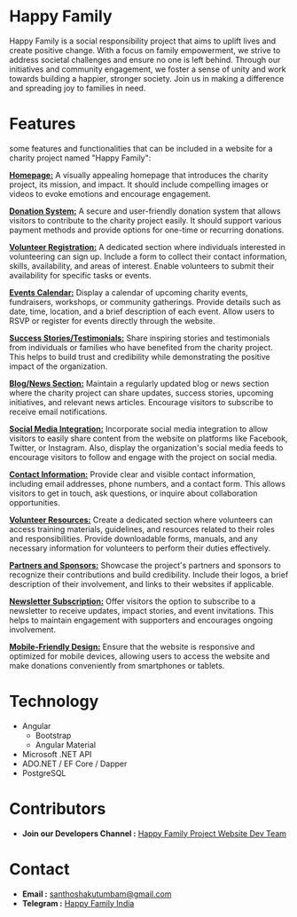 # Happy Family

Happy Family is a social responsibility project that aims to uplift lives and create positive change. With a focus on family empowerment, we strive to address societal challenges and ensure no one is left behind. Through our initiatives and community engagement, we foster a sense of unity and work towards building a happier, stronger society. Join us in making a difference and spreading joy to families in need.

# Features
some features and functionalities that can be included in a website for a charity project named "Happy Family":

[**Homepage:**](frontend/wiki/Homepage.md) A visually appealing homepage that introduces the charity project, its mission, and impact. It should include compelling images or videos to evoke emotions and encourage engagement.

[**Donation System:**](frontend/wiki/DonationSystem.md) A secure and user-friendly donation system that allows visitors to contribute to the charity project easily. It should support various payment methods and provide options for one-time or recurring donations.

[**Volunteer Registration:**](frontend/wiki/VolunteerRegistration.md) A dedicated section where individuals interested in volunteering can sign up. Include a form to collect their contact information, skills, availability, and areas of interest. Enable volunteers to submit their availability for specific tasks or events.

[**Events Calendar:**](frontend/wiki/EventsCalendar.md) Display a calendar of upcoming charity events, fundraisers, workshops, or community gatherings. Provide details such as date, time, location, and a brief description of each event. Allow users to RSVP or register for events directly through the website.

[**Success Stories/Testimonials:**](frontend/wiki/SuccessStories.md) Share inspiring stories and testimonials from individuals or families who have benefited from the charity project. This helps to build trust and credibility while demonstrating the positive impact of the organization.

[**Blog/News Section:**](frontend/wiki/BlogSection.md) Maintain a regularly updated blog or news section where the charity project can share updates, success stories, upcoming initiatives, and relevant news articles. Encourage visitors to subscribe to receive email notifications.

[**Social Media Integration:**](frontend/wiki/SocialMediaIntegration.md) Incorporate social media integration to allow visitors to easily share content from the website on platforms like Facebook, Twitter, or Instagram. Also, display the organization's social media feeds to encourage visitors to follow and engage with the project on social media.

[**Contact Information:**](frontend/wiki/ContactInformation.md) Provide clear and visible contact information, including email addresses, phone numbers, and a contact form. This allows visitors to get in touch, ask questions, or inquire about collaboration opportunities.

[**Volunteer Resources:**](frontend/wiki/VolunteerResources.md) Create a dedicated section where volunteers can access training materials, guidelines, and resources related to their roles and responsibilities. Provide downloadable forms, manuals, and any necessary information for volunteers to perform their duties effectively.

[**Partners and Sponsors:**](frontend/wiki/PartnersandSponsors.md) Showcase the project's partners and sponsors to recognize their contributions and build credibility. Include their logos, a brief description of their involvement, and links to their websites if applicable.

[**Newsletter Subscription:**](frontend/wiki/NewsletterSubscription.md) Offer visitors the option to subscribe to a newsletter to receive updates, impact stories, and event invitations. This helps to maintain engagement with supporters and encourages ongoing involvement.

[**Mobile-Friendly Design:**](frontend/wiki/MobileFriendlyDesign.md) Ensure that the website is responsive and optimized for mobile devices, allowing users to access the website and make donations conveniently from smartphones or tablets.

# Technology
- Angular
  - Bootstrap
  - Angular Material   
- Microsoft .NET API
- ADO.NET / EF Core / Dapper
- PostgreSQL

# Contributors
- **Join our Developers Channel :** [Happy Family Project Website Dev Team](https://t.me/+mpQZ_oFW3NljMzM1)

# Contact
- **Email :** santhoshakutumbam@gmail.com
- **Telegram :** [Happy Family India](https://t.me/happy_family_india)
